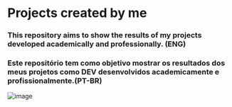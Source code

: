 # Projects created by me
### This repository aims to show the results of my projects developed academically and professionally. (ENG)
### Este repositório tem como objetivo mostrar os resultados dos meus projetos como DEV desenvolvidos academicamente e profissionalmente.(PT-BR)

![image](https://github.com/user-attachments/assets/99e96d88-a1b7-4a56-b2cb-3b8507a5ae83)
